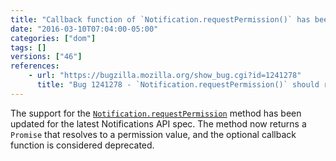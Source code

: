 ```yaml
---
title: "Callback function of `Notification.requestPermission()` has been deprecated"
date: "2016-03-10T07:04:00-05:00"
categories: ["dom"]
tags: []
versions: ["46"]
references:
    - url: "https://bugzilla.mozilla.org/show_bug.cgi?id=1241278"
      title: "Bug 1241278 - `Notification.requestPermission()` should return a promise"
---
```

The support for the [`Notification.requestPermission`](https://developer.mozilla.org/docs/Web/API/Notification/requestPermission) method has been updated for the latest Notifications API spec. The method now returns a `Promise` that resolves to a permission value, and the optional callback function is considered deprecated.
